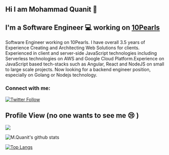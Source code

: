 ## Hi I am Mohammad Quanit 👋

## I'm a Software Engineer :computer: working on [10Pearls](https://10pearls.com/)

Software Engineer working on 10Pearls. I have overall 3.5 years of Experience Creating and Architecting Web Solutions for clients. Experienced in client and server-side JavaScript technologies including Serverless technologies on AWS and Google Cloud Platform.Experience on JavaScript based tech-stacks such as Angular, React and NodeJS on small to large scale projects. Now looking for a backend engineer position, especially on Golang or Nodejs technology. 

### Connect with me:

[![Twitter Follow](https://img.shields.io/twitter/follow/mquanit?color=1DA1F2&logo=twitter&style=for-the-badge)](https://twitter.com/mquanit)

 
## Profile View (no one wants to see me 😢 )
![](https://komarev.com/ghpvc/?username=Mohammad-Quanit)

![M.Quanit's github stats](https://github-readme-stats.vercel.app/api?username=Mohammad-Quanit&theme=react&show_icons=true)

[![Top Langs](https://github-readme-stats.vercel.app/api/top-langs/?username=Mohammad-Quanit&layout=compact&theme=react)](https://github.com/anuraghazra/github-readme-stats)




<!--
**Mohammad-Quanit/Mohammad-Quanit** is a ✨ _special_ ✨ repository because its `README.md` (this file) appears on your GitHub profile.
## Stargazers

[![Stargazers repo roster for @Mohammad-Quanit/Mohammad-Quanit](https://reporoster.com/stars/Mohammad-Quanit/Mohammad-Quanit)](https://github.com/Mohammad-Quanit/Mohammad-Quanit/stargazers)

Here are some ideas to get you started:

- 🔭 I’m currently working on ...
- 🌱 I’m currently learning ...
- 👯 I’m looking to collaborate on ...
- 🤔 I’m looking for help with ...
- 💬 Ask me about ...
- 📫 How to reach me: ...
- 😄 Pronouns: ...
- ⚡ Fun fact: ...
-->
